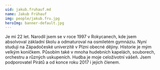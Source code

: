 ```yaml
---
uid: jakub.fruhauf.md
name: Jakub Frühauf
img: people/jakub.fru.jpg
heroImg: banner-default.jpg
---
```


Je mi 22 let. Narodil jsem se v roce 1997 v Rokycanech, kde jsem absolvoval základní školu a odmaturoval na osmiletém gymnáziu. Nyní studuji na Západočeské univerzitě v Plzni obecné dějiny. Historie je mým velkým koníčkem. Působím také v mnoha hudebních kapelách, souborech, orchestru a různých uskupeních. Hudba je moje celoživotní vášeň. Jsem podporovatel Pirátů a od konce roku 2017 i jejich členem.
